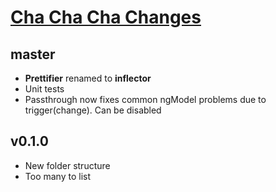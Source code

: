 # [Cha Cha Cha Changes](http://www.youtube.com/watch?v=pl3vxEudif8&t=0m53s)

## master
* **Prettifier** renamed to **inflector**
* Unit tests
* Passthrough now fixes common ngModel problems due to trigger(change). Can be disabled

## v0.1.0
* New folder structure
* Too many to list